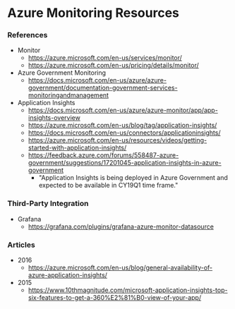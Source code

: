 
Azure Monitoring Resources
==== 

### References
* Monitor
  * https://azure.microsoft.com/en-us/services/monitor/
  * https://azure.microsoft.com/en-us/pricing/details/monitor/
* Azure Government Monitoring
  * https://docs.microsoft.com/en-us/azure/azure-government/documentation-government-services-monitoringandmanagement
* Application Insights
  * https://docs.microsoft.com/en-us/azure/azure-monitor/app/app-insights-overview
  * https://azure.microsoft.com/en-us/blog/tag/application-insights/
  * https://docs.microsoft.com/en-us/connectors/applicationinsights/
  * https://azure.microsoft.com/en-us/resources/videos/getting-started-with-application-insights/
  * https://feedback.azure.com/forums/558487-azure-government/suggestions/17201045-application-insights-in-azure-government
	* "Application Insights is being deployed in Azure Government and expected to be available in CY19Q1 time frame."
  
  
  
### Third-Party Integration
* Grafana
  * https://grafana.com/plugins/grafana-azure-monitor-datasource
  
  
  
### Articles
* 2016
  * https://azure.microsoft.com/en-us/blog/general-availability-of-azure-application-insights/
* 2015
  * https://www.10thmagnitude.com/microsoft-application-insights-top-six-features-to-get-a-360%E2%81%B0-view-of-your-app/
 
 